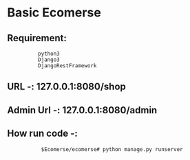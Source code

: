 # Basic Ecomerse
 
## Requirement: 
              python3
              Django3
              DjangoRestFramework  
             
##  URL -: 127.0.0.1:8080/shop
## Admin Url -: 127.0.0.1:8080/admin

## How run code -: 
               $Ecomerse/ecomerse# python manage.py runserver

